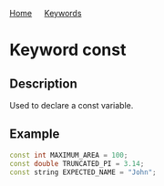 [Home](https://puckowski.github.io/concert/) <span>&emsp;</span> [Keywords](https://puckowski.github.io/concert/keywords.html)

# Keyword const

## Description

Used to declare a const variable.

## Example

```cpp
const int MAXIMUM_AREA = 100;
const double TRUNCATED_PI = 3.14;
const string EXPECTED_NAME = "John";
```
